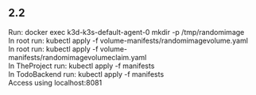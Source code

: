 ## 2.2
Run: docker exec k3d-k3s-default-agent-0 mkdir -p /tmp/randomimage <br />
In root run: kubectl apply -f volume-manifests/randomimagevolume.yaml <br />
In root run: kubectl apply -f volume-manifests/randomimagevolumeclaim.yaml <br />
In TheProject run: kubectl apply -f manifests <br />
In TodoBackend run: kubectl apply -f manifests <br />
Access using localhost:8081